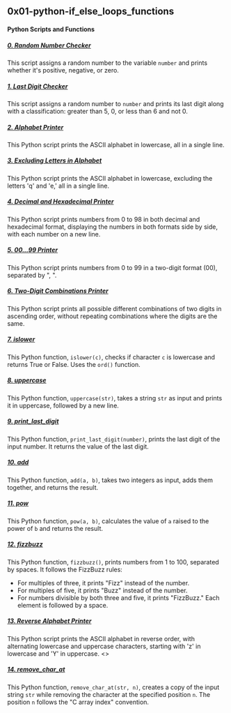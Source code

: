 ## 0x01-python-if_else_loops_functions

#### Python Scripts and Functions

##### [0. Random Number Checker](0-positive_or_negative.py)
This script assigns a random number to the variable `number` and prints whether it's positive, negative, or zero.

##### [1. Last Digit Checker](1-last_digit.py)
This script assigns a random number to `number` and prints its last digit along with a classification: greater than 5, 0, or less than 6 and not 0.

##### [2. Alphabet Printer](2-print_alphabet.py)
This Python script prints the ASCII alphabet in lowercase, all in a single line.

##### [3. Excluding Letters in Alphabet](3-print_alphabt.py)
This Python script prints the ASCII alphabet in lowercase, excluding the letters 'q' and 'e,' all in a single line.

##### [4. Decimal and Hexadecimal Printer](4-print_hexa.py)
This Python script prints numbers from 0 to 98 in both decimal and hexadecimal format, displaying the numbers in both formats side by side, with each number on a new line.

##### [5. 00...99 Printer](5-print_comb2.py)
This Python script prints numbers from 0 to 99 in a two-digit format (00), separated by ", ".

##### [6. Two-Digit Combinations Printer](6-print_comb3.py)
This Python script prints all possible different combinations of two digits in ascending order, without repeating combinations where the digits are the same.

##### [7. islower](7-islower.py)
This Python function, `islower(c)`, checks if character `c` is lowercase and returns True or False. Uses the `ord()` function.

##### [8. uppercase](8-uppercase.py)
This Python function, `uppercase(str)`, takes a string `str` as input and prints it in uppercase, followed by a new line.

##### [9. print_last_digit](9-print_last_digit.py)
This Python function, `print_last_digit(number)`, prints the last digit of the input number. It returns the value of the last digit.

##### [10. add](10-add.py)
This Python function, `add(a, b)`, takes two integers as input, adds them together, and returns the result.

##### [11. pow](100-print_tebahpla.py)
This Python function, `pow(a, b)`, calculates the value of `a` raised to the power of `b` and returns the result.

##### [12. fizzbuzz](12-fizzbuzz.py)
This Python function, `fizzbuzz()`, prints numbers from 1 to 100, separated by spaces. It follows the FizzBuzz rules:
- For multiples of three, it prints "Fizz" instead of the number.
- For multiples of five, it prints "Buzz" instead of the number.
- For numbers divisible by both three and five, it prints "FizzBuzz."
Each element is followed by a space.

##### [13. Reverse Alphabet Printer](100-print_tebahpla.py)
This Python script prints the ASCII alphabet in reverse order, with alternating lowercase and uppercase characters, starting with 'z' in lowercase and 'Y' in uppercase.
<>
##### [14. remove_char_at](101-remove_char_at.py)
This Python function, `remove_char_at(str, n)`, creates a copy of the input string `str` while removing the character at the specified position `n`. The position `n` follows the "C array index" convention.
